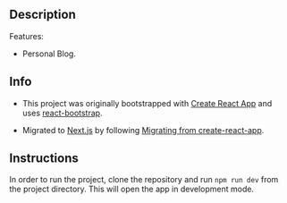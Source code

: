 ## Description

Features:

-  Personal Blog.

## Info

- This project was originally bootstrapped with [Create React App](https://github.com/facebook/create-react-app) and uses [react-bootstrap](https://github.com/react-bootstrap/react-bootstrap).

- Migrated to [Next.js](https://nextjs.org/) by following [Migrating from create-react-app](https://nextjs.org/docs/app/guides/migrating/from-create-react-app).

## Instructions

In order to run the project, clone the repository and run `npm run dev` from the project directory. This will open the app in development mode.
